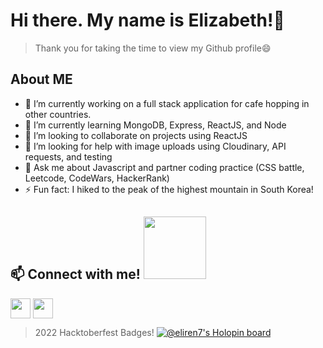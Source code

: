 # Hi there. My name is Elizabeth!👋
> Thank you for taking the time to view my Github profile😄

## About ME

- 🔭 I’m currently working on a full stack application for cafe hopping in other countries. 
- 🌱 I’m currently learning MongoDB, Express, ReactJS, and Node
- 👯 I’m looking to collaborate on projects using ReactJS
- 🤔 I’m looking for help with image uploads using Cloudinary, API requests, and testing
- 💬 Ask me about Javascript and partner coding practice (CSS battle, Leetcode, CodeWars, HackerRank) 
- ⚡ Fun fact: I hiked to the peak of the highest mountain in South Korea!

<h2> 📫 Connect with me! <img src='https://raw.githubusercontent.com/ShahriarShafin/ShahriarShafin/main/Assets/handshake.gif' width="100px"> </h2>
<a href = 'https://www.linkedin.com/in/elizabeth27283'> <img width = '32px' align= 'center' src="https://raw.githubusercontent.com/rahulbanerjee26/githubAboutMeGenerator/main/icons/linked-in-alt.svg"/></a> 
<!-- <a href = 'https://www.twitter.com/eliz_renderos'> <img width = '32px' align= 'center' src="https://raw.githubusercontent.com/rahulbanerjee26/githubAboutMeGenerator/main/icons/twitter.svg"/></a>   -->
<a href = 'https://www.github.com/EliRen7'> <img width = '32px' align= 'center' src="https://raw.githubusercontent.com/rahulbanerjee26/githubAboutMeGenerator/main/icons/github.svg"/></a>
  
> 2022 Hacktoberfest Badges!
[![@eliren7's Holopin board](https://holopin.me/eliren7)](https://holopin.io/@eliren7)
